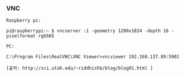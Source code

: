 ### VNC


    Raspberry pi:

    pi@raspberrypi:~ $ vncserver :1 -geometry 1280x1024 -depth 16 -pixelformat rgb565

    PC:

    C:\Program Files\RealVNC\VNC Viewer>vncviewer 192.168.137.89:5901
    
    [출처: http://sci.utah.edu/~riddhishb/blog/blog01.html ]

